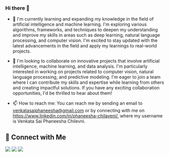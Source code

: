 ### Hi there 👋



- 🌱 I'm currently learning and expanding my knowledge in the field of artificial intelligence and machine learning. I'm exploring various algorithms, frameworks, and techniques to deepen my understanding and improve my skills in areas such as deep learning, natural language processing, and computer vision. I'm excited to stay updated with the latest advancements in the field and apply my learnings to real-world projects.
- 👯 I'm looking to collaborate on innovative projects that involve artificial intelligence, machine learning, and data analysis. I'm particularly interested in working on projects related to computer vision, natural language processing, and predictive modeling. I'm eager to join a team where I can contribute my skills and expertise while learning from others and creating impactful solutions. If you have any exciting collaboration opportunities, I'd be thrilled to hear about them!

- 📫 How to reach me: You can reach me by sending an email to venkatasaiphaneesha@gmail.com or by connecting with me on https://www.linkedin.com/in/phaneesha-chilaveni/, where my username is Venkata Sai Phaneesha Chilevni.


## 🔗 Connect with Me


 
<div> 
<a href="https://medium.com/@PhaneeshaChilaveni" target="_blank"><img src="https://img.shields.io/badge/Medium-12100E?style=for-the-badge&logo=medium&logoColor=white" target="_blank"></a>
  <a href = "mailto:venkatasaiphaneesha@gmail.com"><img src="https://img.shields.io/badge/-Gmail-%23333?style=for-the-badge&logo=gmail&logoColor=white" target="_blank"></a>
  <a href="https://www.linkedin.com/in/phaneesha-chilaveni/" target="_blank"><img src="https://img.shields.io/badge/-LinkedIn-%230077B5?style=for-the-badge&logo=linkedin&logoColor=white" target="_blank"></a> 
  
</div>
